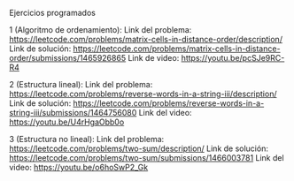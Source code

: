 Ejercicios programados

1 (Algoritmo de ordenamiento):
Link del problema: https://leetcode.com/problems/matrix-cells-in-distance-order/description/ 
Link de solución: https://leetcode.com/problems/matrix-cells-in-distance-order/submissions/1465926865 
Link de video: https://youtu.be/pcSJe9RC-R4 


2 (Estructura lineal):
Link del problema: https://leetcode.com/problems/reverse-words-in-a-string-iii/description/ 
Link de solución: https://leetcode.com/problems/reverse-words-in-a-string-iii/submissions/1464756080 
Link del video: https://youtu.be/U4rHgaObb0o 

3 (Estructura no lineal):
Link del problema: https://leetcode.com/problems/two-sum/description/ 
Link de solución: https://leetcode.com/problems/two-sum/submissions/1466003781 
Link del video:  https://youtu.be/o6hoSwP2_Gk 
